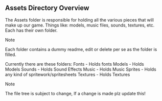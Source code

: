 ## Assets Directory Overview

The Assets folder is responsible for holding all the various pieces that will 
make up our game. Things like: models, music files, sounds, textures, etc.
Each has their own folder.

> [!Note]
> Each folder contains a dummy readme, edit or delete per se as the folder is filled.

Currently there are these folders:
	Fonts - Holds fonts
	Models - Holds Models
	Sounds - Holds Sound Effects
	Music - Holds Music
	Sprites - Holds any kind of spritework/spritesheets
	Textures - Holds Textures
	
> [!Note]
> The file tree is subject to change, If a change is made plz update this!
